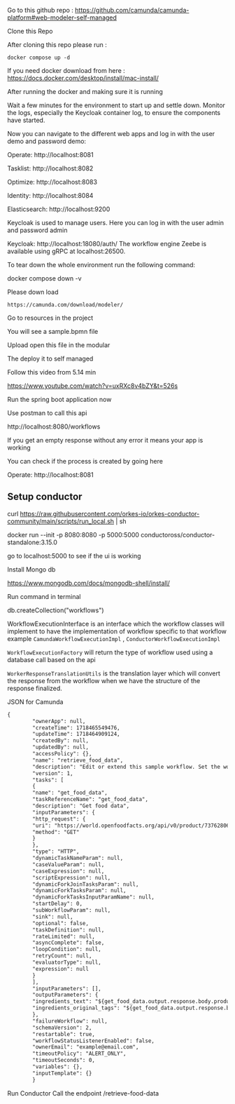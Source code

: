 Go to this github repo : https://github.com/camunda/camunda-platform#web-modeler-self-managed

Clone this Repo



After cloning this repo please run :

``docker compose up -d``

If you need docker download from here : https://docs.docker.com/desktop/install/mac-install/


After running the docker and making sure it is running 


Wait a few minutes for the environment to start up and settle down. Monitor the logs, especially the Keycloak container log, to ensure the components have started.

Now you can navigate to the different web apps and log in with the user demo and password demo:

Operate: http://localhost:8081

Tasklist: http://localhost:8082

Optimize: http://localhost:8083

Identity: http://localhost:8084

Elasticsearch: http://localhost:9200

Keycloak is used to manage users. Here you can log in with the user admin and password admin

Keycloak: http://localhost:18080/auth/
The workflow engine Zeebe is available using gRPC at localhost:26500.

To tear down the whole environment run the following command:

docker compose down -v


Please down load 

``https://camunda.com/download/modeler/``


Go to resources in the project 

You will see a sample.bpmn file

Upload open this file in the modular

The deploy it to self managed 

Follow this video from 5.14 min 

https://www.youtube.com/watch?v=uxRXc8v4bZY&t=526s


Run the spring boot application now

Use postman to call this api


http://localhost:8080/workflows

If you get an empty response without any error it means your app is working

You can check if the process is created by going here

Operate: http://localhost:8081

## Setup conductor

curl https://raw.githubusercontent.com/orkes-io/orkes-conductor-community/main/scripts/run_local.sh | sh

docker run --init -p 8080:8080 -p 5000:5000 conductoross/conductor-standalone:3.15.0

go to localhost:5000 to see if the ui is working


Install Mongo db 

https://www.mongodb.com/docs/mongodb-shell/install/



Run command in terminal 

db.createCollection("workflows")

WorkflowExecutionInterface is an interface which the workflow classes will implement to have the implementation of workflow specific to that workflow
example ```CamundaWorkflowExecutionImpl``` , ```ConductorWorkflowExecutionImpl```


```WorkflowExecutionFactory``` will return the type of workflow used using a database call based on the api

```WorkerResponseTranslationUtils``` is the translation layer which will convert the response from the workflow when we have the structure of the response finalized.

JSON for Camunda

```dtd
{
        "ownerApp": null,
        "createTime": 1718465549476,
        "updateTime": 1718464909124,
        "createdBy": null,
        "updatedBy": null,
        "accessPolicy": {},
        "name": "retrieve_food_data",
        "description": "Edit or extend this sample workflow. Set the workflow name to get started",
        "version": 1,
        "tasks": [
        {
        "name": "get_food_data",
        "taskReferenceName": "get_food_data",
        "description": "Get food data",
        "inputParameters": {
        "http_request": {
        "uri": "https://world.openfoodfacts.org/api/v0/product/737628064502.json",
        "method": "GET"
        }
        },
        "type": "HTTP",
        "dynamicTaskNameParam": null,
        "caseValueParam": null,
        "caseExpression": null,
        "scriptExpression": null,
        "dynamicForkJoinTasksParam": null,
        "dynamicForkTasksParam": null,
        "dynamicForkTasksInputParamName": null,
        "startDelay": 0,
        "subWorkflowParam": null,
        "sink": null,
        "optional": false,
        "taskDefinition": null,
        "rateLimited": null,
        "asyncComplete": false,
        "loopCondition": null,
        "retryCount": null,
        "evaluatorType": null,
        "expression": null
        }
        ],
        "inputParameters": [],
        "outputParameters": {
        "ingredients_text": "${get_food_data.output.response.body.product.ingredients_text}",
        "ingredients_original_tags": "${get_food_data.output.response.body.product.ingredients_original_tags}"
        },
        "failureWorkflow": null,
        "schemaVersion": 2,
        "restartable": true,
        "workflowStatusListenerEnabled": false,
        "ownerEmail": "example@email.com",
        "timeoutPolicy": "ALERT_ONLY",
        "timeoutSeconds": 0,
        "variables": {},
        "inputTemplate": {}
        }

```

Run Conductor 
Call the endpoint  /retrieve-food-data

